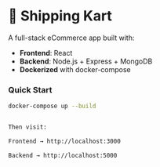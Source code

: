 # 🚀 Shipping Kart
A full-stack eCommerce app built with:
- **Frontend**: React
- **Backend**: Node.js + Express + MongoDB
- **Dockerized** with docker-compose

### Quick Start
```bash
docker-compose up --build


Then visit:

Frontend → http://localhost:3000

Backend → http://localhost:5000
